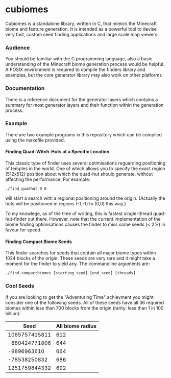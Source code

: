 # cubiomes

Cubiomes is a standalone library, written in C, that mimics the Minecraft biome and feature generation. 
It is intended as a powerful tool to devise very fast, custom seed finding applications and large scale map viewers.


### Audience

You should be familiar with the C programming language, also a basic understanding of the Minecraft biome generation process would be helpful. 
A POSIX environment is required to compile the finders library and examples, but the core generator library may also work on other platforms.


### Documentation

There is a reference document for the generator layers which contains a summary for most generator layers and their function within the generation process.


### Example

There are two example programs in this repository which can be compiled using the makefile provided.


#### Finding Quad-Witch-Huts at a Specific Location

This classic type of finder uses several optimisations reguarding positioning of temples in the world. One of which allows you to specify the exact region (512x512) position about which the quad-hut should generate, without affecting the performance. For example:

`./find_quadhut 0 0`

will start a search with a regional positioning around the origin. (Actually the huts will be positioned in regions (-1,-1) to (0,0) this way.) 

To my knowlege, as of the time of writing, this is fastest single-thread quad-hut-finder out there. However, note that the current implementation of the biome finding optimisations causes the finder to miss some seeds (< 2%) in favour for speed.


#### Finding Compact Biome Seeds

This finder searches for seeds that contain all major biome types within 1024 blocks of the origin. These seeds are very rare and it might take a moment for the finder to yield any. The commandline arguments are:

`./find_compactbiomes [starting_seed] [end_seed] [threads]`


### Cool Seeds

If you are looking to get the "Adventuring Time" achievment you might consider one of the following seeds. All of these seeds have all 36 required biomes within less than 700 blocks from the origin (rarity: less than 1 in 100 billion): 

| Seed          | All biome radius |
|---------------|------------------|
| 1065757415811 | 612              | 
| -880424771806 | 644              | 
| -9896963610   | 664              | 
| -78538250832  | 686              | 
| 1251759844332 | 692              | 







